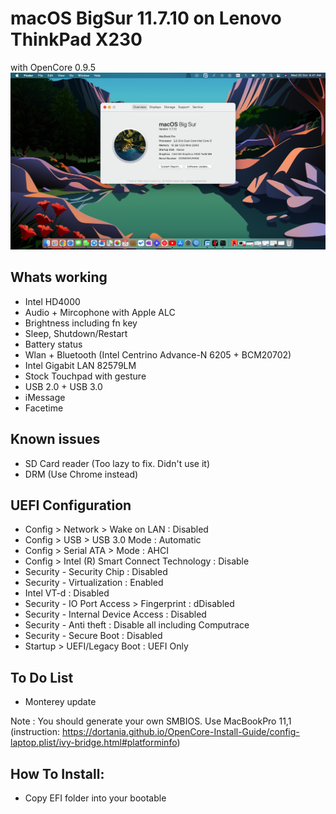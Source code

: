 # macOS BigSur 11.7.10 on Lenovo ThinkPad X230
  with OpenCore 0.9.5
  ![picture](https://github.com/agensosis/thinkpad-x230-macOS/blob/main/capture.png)
##  Whats working
 - Intel HD4000
 - Audio + Mircophone with Apple ALC
 - Brightness including fn key
 - Sleep, Shutdown/Restart
 - Battery status
 - Wlan + Bluetooth (Intel Centrino Advance-N 6205 + BCM20702)
 - Intel Gigabit LAN 82579LM
 - Stock Touchpad with gesture
 - USB 2.0 + USB 3.0
 - iMessage
 - Facetime
## Known issues
 - SD Card reader (Too lazy to fix. Didn't use it)
 - DRM (Use Chrome instead)

## UEFI Configuration
 - Config > Network > Wake on LAN : Disabled
 - Config > USB > USB 3.0 Mode : Automatic
 - Config > Serial ATA > Mode : AHCI
 - Config > Intel (R) Smart Connect Technology : Disable
 - Security - Security Chip : Disabled
 - Security - Virtualization : Enabled
 - Intel VT-d : Disabled
 - Security - IO Port Access > Fingerprint : dDisabled
 - Security - Internal Device Access : Disabled
 - Security - Anti theft : Disable all including Computrace
 - Security - Secure Boot : Disabled
 - Startup > UEFI/Legacy Boot : UEFI Only

## To Do List
 - Monterey update

Note : You should generate your own SMBIOS. Use MacBookPro 11,1 (instruction: https://dortania.github.io/OpenCore-Install-Guide/config-laptop.plist/ivy-bridge.html#platforminfo)

## How To Install:
 - Copy EFI folder into your bootable
